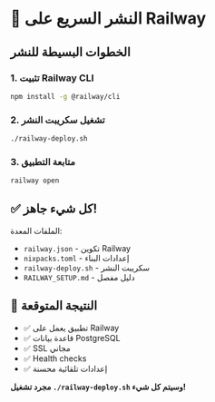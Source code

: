 # 🚀 النشر السريع على Railway

## الخطوات البسيطة للنشر

### 1. تثبيت Railway CLI
```bash
npm install -g @railway/cli
```

### 2. تشغيل سكريبت النشر
```bash
./railway-deploy.sh
```

### 3. متابعة التطبيق
```bash
railway open
```

## ✅ كل شيء جاهز!

الملفات المعدة:
- `railway.json` - تكوين Railway
- `nixpacks.toml` - إعدادات البناء  
- `railway-deploy.sh` - سكريبت النشر
- `RAILWAY_SETUP.md` - دليل مفصل

## 🎯 النتيجة المتوقعة

- ✅ تطبيق يعمل على Railway
- ✅ قاعدة بيانات PostgreSQL
- ✅ SSL مجاني
- ✅ Health checks
- ✅ إعدادات تلقائية محسنة

**مجرد تشغيل `./railway-deploy.sh` وسيتم كل شيء!**